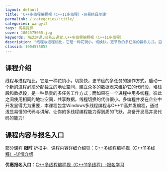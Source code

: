```yaml
---
layout: default
title: 'C++多线程编程视（C++11多线程）-网易精品单课'
permalink: /:categories/:title/
categories: wangyi2
tags: 网易提供
cover: 1004575055.jpg
keywords: 精选网课,网易云课堂,C++多线程编程视（C++11多线程）
description: "线程与进程相比，它是一种花销小，切换快，更节俭的多任务的操作方式。启动一个新的进程必须分配独立的地址空间，建立众多的数据表来维护它的代码段、堆栈段和数据段，是一种昂贵的多任务工作方式；而如果"
classid: 1004575055
---
```


## 课程介绍

线程与进程相比，它是一种花销小，切换快，更节俭的多任务的操作方式。启动一个新的进程必须分配独立的地址空间，建立众多的数据表来维护它的代码段、堆栈段和数据段，是一种昂贵的多任务工作方式；而如果在一个进程中用多线程，彼此之间使用相同的地址空间，共享数据，线程切换的代价很小。多编程并发在企业中开发显得尤为重要，本课程包含Windows多线程编程与C++11高并发编程，通过浅显易懂的代码与讲解，让你的多线程编程能力得到质的飞跃，具备开发高并发代码的能力!

## 课程内容与报名入口

部分课程 **限时** 折扣中，课程内容详细介绍见：[C++多线程编程视（C++11多线程）-详情介绍](https://study.163.com/course/introduction/1004575055.htm?share=1&shareId=1025206652&utm_campaign=share&utm_medium=iphoneShare&utm_source=&utm_u=1025206652)

**优惠报名入口**：[C++多线程编程视（C++11多线程）-报名学习](https://study.163.com/course/introduction/1004575055.htm?share=1&shareId=1025206652&utm_campaign=share&utm_medium=iphoneShare&utm_source=&utm_u=1025206652)

